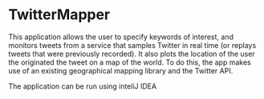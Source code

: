 # TwitterMapper

This application allows the user to specify keywords of interest, and monitors tweets from a service that samples Twitter in real time (or replays tweets that were previously recorded). 
It also plots the location of the user the originated the tweet on a map of the world. To do this, the app makes use of an existing geographical mapping library and the Twitter API.


The application can be run using inteliJ IDEA
